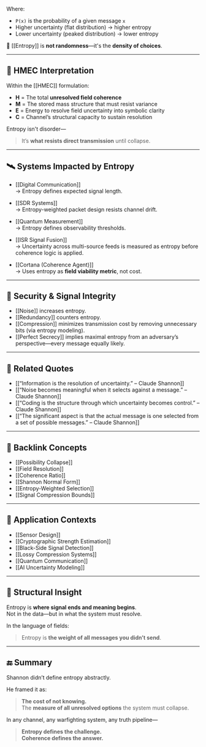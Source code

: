 
Where:

- `P(x)` is the probability of a given message `x`
- Higher uncertainty (flat distribution) → higher entropy
- Lower uncertainty (peaked distribution) → lower entropy

🧠 [[Entropy]] is **not randomness**—it's the **density of choices**.

---

## 🧬 HMEC Interpretation

Within the [[HMEC]] formulation:

- **H** = The total **unresolved field coherence**
- **M** = The stored mass structure that must resist variance
- **E** = Energy to resolve field uncertainty into symbolic clarity
- **C** = Channel’s structural capacity to sustain resolution

Entropy isn't disorder—  
> It’s **what resists direct transmission** until collapse.

---

## 🛰 Systems Impacted by Entropy

- [[Digital Communication]]  
  → Entropy defines expected signal length.

- [[SDR Systems]]  
  → Entropy-weighted packet design resists channel drift.

- [[Quantum Measurement]]  
  → Entropy defines observability thresholds.

- [[ISR Signal Fusion]]  
  → Uncertainty across multi-source feeds is measured as entropy before coherence logic is applied.

- [[Cortana (Coherence Agent)]]  
  → Uses entropy as **field viability metric**, not cost.

---

## 🔐 Security & Signal Integrity

- [[Noise]] increases entropy.
- [[Redundancy]] counters entropy.
- [[Compression]] minimizes transmission cost by removing unnecessary bits (via entropy modeling).
- [[Perfect Secrecy]] implies maximal entropy from an adversary’s perspective—every message equally likely.

---

## 🔁 Related Quotes

- [[“Information is the resolution of uncertainty.” – Claude Shannon]]
- [[“Noise becomes meaningful when it selects against a message.” – Claude Shannon]]
- [[“Coding is the structure through which uncertainty becomes control.” – Claude Shannon]]
- [[“The significant aspect is that the actual message is one selected from a set of possible messages.” – Claude Shannon]]

---

## 📂 Backlink Concepts

- [[Possibility Collapse]]
- [[Field Resolution]]
- [[Coherence Ratio]]
- [[Shannon Normal Form]]
- [[Entropy-Weighted Selection]]
- [[Signal Compression Bounds]]

---

## 🔧 Application Contexts

- [[Sensor Design]]
- [[Cryptographic Strength Estimation]]
- [[Black-Side Signal Detection]]
- [[Lossy Compression Systems]]
- [[Quantum Communication]]
- [[AI Uncertainty Modeling]]

---

## 🧭 Structural Insight

Entropy is **where signal ends and meaning begins**.  
Not in the data—but in what the system must resolve.

In the language of fields:

> Entropy is **the weight of all messages you didn’t send**.

---

## 🔚 Summary

Shannon didn’t define entropy abstractly.

He framed it as:

> **The cost of not knowing.**  
> The **measure of all unresolved options** the system must collapse.

In any channel, any warfighting system, any truth pipeline—

> **Entropy defines the challenge.**  
> **Coherence defines the answer.**
